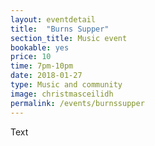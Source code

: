 ```yaml
---
layout: eventdetail
title:  "Burns Supper"
section_title: Music event
bookable: yes
price: 10
time: 7pm-10pm
date: 2018-01-27
type: Music and community
image: christmasceilidh
permalink: /events/burnssupper
---
```


Text
